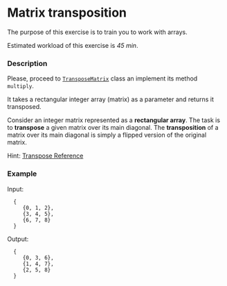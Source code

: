 # Matrix transposition

The purpose of this exercise is to train you to work with arrays.

Estimated workload of this exercise is _45 min_.

### Description

Please, proceed to [`TransposeMatrix`](src/main/java/com/epam/rd/autotasks/matrices/TransposeMatrix.java)
class an implement its method `multiply`.

It takes a rectangular integer array (matrix) as a parameter and returns it transposed.

Consider an integer matrix represented as a **rectangular array**.
The task is to **transpose** a given matrix over its main diagonal.
The **transposition** of a matrix over its main diagonal is simply a flipped version of the original matrix.

Hint: [Transpose Reference](https://en.wikipedia.org/wiki/Transpose)

### Example

Input:

      {
         {0, 1, 2}, 
         {3, 4, 5}, 
         {6, 7, 8}
      }

Output:

      {
         {0, 3, 6}, 
         {1, 4, 7}, 
         {2, 5, 8}
      }
